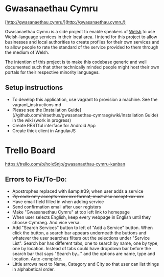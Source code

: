 # Gwasanaethau Cymru

[http://gwasanaethau.cymru/](http://gwasanaethau.cymru/)

Gwasanaethau Cymru is a side project to enable speakers of [Welsh](https://en.wikipedia.org/wiki/Welsh_language) 
to use Welsh-language services in their local area. I intend for this project to 
allow businesses and local authorities to create profiles for their own services 
and to allow people to rate the standard of the service provided to them 
through the medium of Welsh.

The intention of this project is to make this codebase generic and well 
documented such that other technically minded people might host their own 
portals for their respective minority languages.

## Setup instructions
* To develop this application, use vagrant to provision a machine. See the vagrant_instructions.md
* Please see the [Installation Guide](//github.com/hiraethus/gwasanaethau-cymraeg/wiki/Installation Guide) in the wiki (work in progress)
* Create RESTful interface for Android App
* Create thick client in AngularJS

# Trello Board
https://trello.com/b/hoIxSnjp/gwasanaethau-cymru-kanban

## Errors to Fix/To-Do:
* Apostrophes replaced with &amp;amp;#39; when user adds a service
* ~~Zip code only accepts xxxx xxx format, must also accept xxx xxx~~
* Have email field filled in when adding service
* Send confirmation email after user registers
* Make "Gwasanaethau Cymru" at top left link to homepage
* When user selects English, keep every webpage in English until they choose Cymraeg. And vice versa.
* Add "Search Services" button to left of "Add a Service" button. When click the button, a search bar appears underneath the buttons and whatever the user searches filters out the selections under "Service List". Search bar has different tabs, one to search by name, one by type, one by location. Instead of tabs could have dropdown bar before the search bar that says "Search by..." and the options are name, type and location. Auto-complete.
* Little arrows next to Name, Category and City so that user can list things in alphabetical order. 
